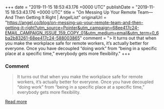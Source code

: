 
+++
date = "2019-11-15 18:53:43.176 +0000 UTC"
publishDate = "2019-11-15 18:53:43.176 +0000 UTC"
title = "On Messing Up Your Remote Team—And Then Getting It Right | AngelList"
originalUrl = "https://angel.co/blog/on-messing-up-your-remote-team-and-then-getting-it-right?utm_source=Pointer&utm_campaign=68ee417c24-EMAIL_CAMPAIGN_ISSUE_159_COPY_01&utm_medium=email&utm_term=0_6ba2b83261-68ee417c24-588003865"
comment = "> It turns out that when you make the workplace safe for remote workers, it’s actually better for everyone. Once you have decoupled “doing work” from “being in a specific place at a specific time,” everybody gets more flexibility."
+++

### Comment

> It turns out that when you make the workplace safe for remote workers, it’s actually better for everyone. Once you have decoupled “doing work” from “being in a specific place at a specific time,” everybody gets more flexibility.

[Read more](https://angel.co/blog/on-messing-up-your-remote-team-and-then-getting-it-right?utm_source=Pointer&utm_campaign=68ee417c24-EMAIL_CAMPAIGN_ISSUE_159_COPY_01&utm_medium=email&utm_term=0_6ba2b83261-68ee417c24-588003865)
